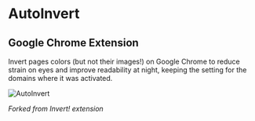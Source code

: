 # AutoInvert 
## Google Chrome Extension

Invert pages colors (but not their images!) on Google Chrome to reduce strain on eyes and improve readability at night, keeping the setting for the domains where it was activated. 

![AutoInvert](https://i.ibb.co/r7QGZH8/big-logo-cover-freestyle.png)

*Forked from Invert! extension*
